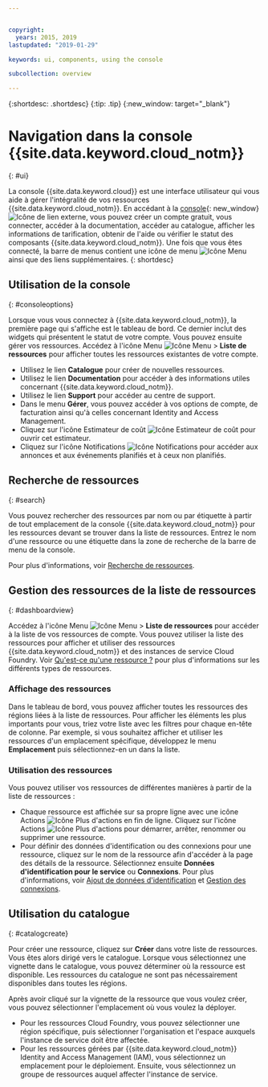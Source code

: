 ```yaml
---


copyright:
  years: 2015, 2019
lastupdated: "2019-01-29"

keywords: ui, components, using the console

subcollection: overview

---
```


{:shortdesc: .shortdesc}
{:tip: .tip}
{:new_window: target="_blank"}

# Navigation dans la console {{site.data.keyword.cloud_notm}} 
{: #ui}

La console {{site.data.keyword.cloud}} est une interface utilisateur qui vous aide à gérer l'intégralité de vos ressources {{site.data.keyword.cloud_notm}}. En accédant à la [console](https://cloud.ibm.com){: new_window} ![Icône de lien externe](../icons/launch-glyph.svg "Icône de lien externe"), vous pouvez créer un compte gratuit, vous connecter, accéder à la documentation, accéder au catalogue, afficher les informations de tarification, obtenir de l'aide ou vérifier le statut des composants {{site.data.keyword.cloud_notm}}. Une fois que vous êtes connecté, la barre de menus contient une icône de menu ![Icône Menu](../icons/icon_hamburger.svg) ainsi que des liens supplémentaires.
{: shortdesc}


## Utilisation de la console
{: #consoleoptions}

Lorsque vous vous connectez à {{site.data.keyword.cloud_notm}}, la première page qui s'affiche est le tableau de bord. Ce dernier inclut des widgets qui présentent le statut de votre compte. Vous pouvez ensuite gérer vos ressources. Accédez à l'icône Menu ![Icône Menu](../icons/icon_hamburger.svg) &gt; **Liste de ressources** pour afficher toutes les ressources existantes de votre compte.

  * Utilisez le lien **Catalogue** pour créer de nouvelles ressources.
  * Utilisez le lien **Documentation** pour accéder à des informations utiles concernant {{site.data.keyword.cloud_notm}}.
  * Utilisez le lien **Support** pour accéder au centre de support.  
  * Dans le menu **Gérer**, vous pouvez accéder à vos options de compte, de facturation ainsi qu'à celles concernant Identity and Access Management.
  * Cliquez sur l'icône Estimateur de coût ![Icône Estimateur de coût](../icons/Estimator.svg) pour ouvrir cet estimateur.
  * Cliquez sur l'icône Notifications ![Icône Notifications](../icons/Notification.svg) pour accéder aux annonces et aux événements planifiés et à ceux non planifiés.

## Recherche de ressources
{: #search}

Vous pouvez rechercher des ressources par nom ou par étiquette à partir de tout emplacement de la console {{site.data.keyword.cloud_notm}} pour les ressources devant se trouver dans la liste de ressources. Entrez le nom d'une ressource ou une étiquette dans la zone de recherche de la barre de menu de la console.

Pour plus d'informations, voir [Recherche de ressources](/docs/resources?topic=resources-searching-for-resources). 

## Gestion des ressources de la liste de ressources
{: #dashboardview}

Accédez à l'icône Menu ![Icône Menu](../icons/icon_hamburger.svg) &gt; **Liste de ressources** pour accéder à la liste de vos ressources de compte. Vous pouvez utiliser la liste des ressources pour afficher et utiliser des ressources {{site.data.keyword.cloud_notm}} et des instances de service Cloud Foundry. Voir [Qu'est-ce qu'une ressource ?](/docs/resources?topic=resources-resource) pour plus d'informations sur les différents types de ressources.

### Affichage des ressources
Dans le tableau de bord, vous pouvez afficher toutes les ressources des régions liées à la liste de ressources. Pour afficher les éléments les plus importants pour vous, triez votre liste avec les filtres pour chaque en-tête de colonne. Par exemple, si vous souhaitez afficher et utiliser les ressources d'un emplacement spécifique, développez le menu **Emplacement** puis sélectionnez-en un dans la liste.

### Utilisation des ressources
Vous pouvez utiliser vos ressources de différentes manières à partir de la liste de ressources :

  * Chaque ressource est affichée sur sa propre ligne avec une icône Actions ![Icône Plus d'actions](../icons/action-menu-icon.svg) en fin de ligne. Cliquez sur l'icône Actions ![Icône Plus d'actions](../icons/action-menu-icon.svg) pour démarrer, arrêter, renommer ou supprimer une ressource.
  * Pour définir des données d'identification ou des connexions pour une ressource, cliquez sur le nom de la ressource afin d'accéder à la page des détails de la ressource. Sélectionnez ensuite **Données d'identification pour le service** ou **Connexions**. Pour plus d'informations, voir [Ajout de données d'identification](/docs/resources?topic=resources-service_credentials) et [Gestion des connexions](/docs/resources?topic=resources-connect_app).


## Utilisation du catalogue
{: #catalogcreate}

Pour créer une ressource, cliquez sur **Créer** dans votre liste de ressources. Vous êtes alors dirigé vers le catalogue. Lorsque vous sélectionnez une vignette dans le catalogue, vous pouvez déterminer où la ressource est disponible. Les ressources du catalogue ne sont pas nécessairement disponibles dans toutes les régions.

Après avoir cliqué sur la vignette de la ressource que vous voulez créer, vous pouvez sélectionner l'emplacement où vous voulez la déployer.

  * Pour les ressources Cloud Foundry, vous pouvez sélectionner une région spécifique, puis sélectionner l'organisation et l'espace auxquels l'instance de service doit être affectée.
  * Pour les ressources gérées par {{site.data.keyword.cloud_notm}} Identity and Access Management (IAM), vous sélectionnez un emplacement pour le déploiement. Ensuite, vous sélectionnez un groupe de ressources auquel affecter l'instance de service.
